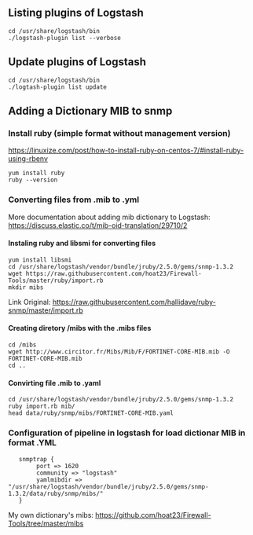 ## Listing plugins of Logstash 
```
cd /usr/share/logstash/bin
./logstash-plugin list --verbose
```
## Update plugins of Logstash
```
cd /usr/share/logstash/bin
./logtash-plugin list update
```
## Adding a Dictionary MIB to snmp

### Install ruby (simple format without management version) 

https://linuxize.com/post/how-to-install-ruby-on-centos-7/#install-ruby-using-rbenv
```
yum install ruby
ruby --version
```

### Converting files from .mib to .yml
More documentation about adding mib dictionary to Logstash:  https://discuss.elastic.co/t/mib-oid-translation/29710/2
#### Instaling ruby and libsmi for converting files
```
yum install libsmi
cd /usr/share/logstash/vendor/bundle/jruby/2.5.0/gems/snmp-1.3.2
wget https://raw.githubusercontent.com/hoat23/Firewall-Tools/master/ruby/import.rb
mkdir mibs
```
Link Original: https://raw.githubusercontent.com/hallidave/ruby-snmp/master/import.rb
#### Creating diretory /mibs with the .mibs files
```
cd /mibs
wget http://www.circitor.fr/Mibs/Mib/F/FORTINET-CORE-MIB.mib -O FORTINET-CORE-MIB.mib
cd ..
```
#### Convirting file .mib to .yaml
```
cd /usr/share/logstash/vendor/bundle/jruby/2.5.0/gems/snmp-1.3.2
ruby import.rb mib/
head data/ruby/snmp/mibs/FORTINET-CORE-MIB.yaml
```
### Configuration of pipeline in logstash for load dictionar MIB in format .YML

```
   snmptrap {
        port => 1620
        community => "logstash"
        yamlmibdir => "/usr/share/logstash/vendor/bundle/jruby/2.5.0/gems/snmp-1.3.2/data/ruby/snmp/mibs/"
   }
```
My own dictionary's mibs:
https://github.com/hoat23/Firewall-Tools/tree/master/mibs




